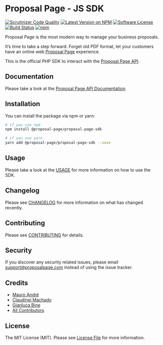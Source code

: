 # Proposal Page - JS SDK

[![Scrutinizer Code Quality](https://scrutinizer-ci.com/g/proposal-page/sdk-js/badges/quality-score.png?b=master)](https://scrutinizer-ci.com/g/proposal-page/sdk-js/?branch=master)
[![Latest Version on NPM](https://img.shields.io/npm/v/@proposal-page/proposal-page-sdk.svg?style=flat-square)](https://npmjs.com/package/@proposal-page/proposal-page-sdk)
[![Software License](https://img.shields.io/badge/license-MIT-brightgreen.svg?style=flat-square)](LICENSE.md)
[![Build Status](https://scrutinizer-ci.com/g/proposal-page/sdk-js/badges/build.png?b=master)](https://scrutinizer-ci.com/g/proposal-page/sdk-js/build-status/master)
[![npm](https://img.shields.io/npm/dt/@proposal-page/proposal-page-sdk.svg?style=flat-square)](https://npmjs.com/package/@proposal-page/proposal-page-sdk)

Proposal Page is the most modern way to manage your business proposals.

It’s time to take a step forward. Forget old PDF format, let your customers have an online web [Proposal Page][@proposal-page] experience.

This is the official PHP SDK to interact with the [Proposal Page API][@proposal-page-api].

## Documentation

Please take a look at the [Proposal Page API Documentation][@proposal-page-api].

## Installation

You can install the package via npm or yarn:

```bash
# if you use npm
npm install @proposal-page/proposal-page-sdk

# if you use yarn
yarn add @proposal-page/proposal-page-sdk --save
```

## Usage
Please take a look at the [USAGE](USAGE.md) for more information on how to use the SDK.

## Changelog

Please see [CHANGELOG](CHANGELOG.md) for more information on what has changed recently.

## Contributing

Please see [CONTRIBUTING](CONTRIBUTING.md) for details.

## Security

If you discover any security related issues, please email support@proposalpage.com instead of using the issue tracker.

## Credits

- [Mauro André](https://github.com/mauroandre)
- [Claudinei Machado](https://github.com/cjchamado)
- [Gianluca Bine](https://github.com/Pr3d4dor)
- [All Contributors][@contributors]

## License

The MIT License (MIT). Please see [License File](LICENSE.md) for more information.

[@proposal-page]: https://proposalpage.com
[@proposal-page-api]: https://proposal-page.github.io/api-docs/
[@contributors]: https://github.com/proposal-page/sdk-js/graphs/contributors

